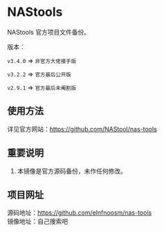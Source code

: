 # NAStools 

NAStools 官方项目文件备份。

版本：

`v3.4.0` => `非官方大佬接手版` 

`v3.2.2` => `官方最后公开版`  

`v2.9.1` => `官方最后未阉割版`  


## 使用方法

详见官方网站：<https://github.com/NAStool/nas-tools>

## 重要说明

  1. 本镜像是官方源码备份，未作任何修改。  

## 项目网址

源码地址：<https://github.com/elnfnoosm/nas-tools>  
镜像地址：自己搜索吧
